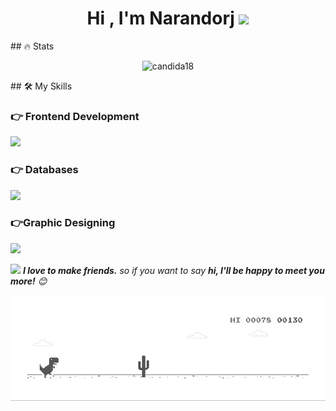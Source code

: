 <h1 align="center">Hi , I'm Narandorj <img src="https://media.giphy.com/media/hvRJCLFzcasrR4ia7z/giphy.gif" width="35"></h1>
## 🔥 Stats
<p align="center"><img src="https://github-readme-streak-stats.herokuapp.com/?user=NaDo2383&theme=algolia" alt="candida18"  /></p>
## 🛠️ My Skills

### 👉 Frontend Development
<a href="https://skillicons.dev">
    <img src="https://skillicons.dev/icons?i=html,css,react,bootstrap,tailwind,nextjs,ts&perline=14" />
  </a>

### 👉 Databases
<a href="https://skillicons.dev">
    <img src="https://skillicons.dev/icons?i=bootstrap,react,tailwind,html,css,discord,figma,github,js,mysql,nextjs,nodejs,postman,ts,mongodb,express,vscode&perline=14" />
  </a>
  
### 👉Graphic Designing
<a href="https://skillicons.dev">
    <img src="https://skillicons.dev/icons?i=bootstrap,react,tailwind,html,css,discord,figma,github,js,mysql,nextjs,nodejs,postman,ts,mongodb,express,vscode&perline=14" />
  </a>

<br/>

<img src="https://media.giphy.com/media/LnQjpWaON8nhr21vNW/giphy.gif" width="60"> <em><b>I love to make friends.</b> so if you want to say <b>hi, I'll be happy to meet you more!</b> 😊</em>


![Dino](https://raw.githubusercontent.com/wangningkai/wangningkai/master/assets/dino.gif)
